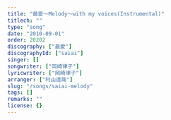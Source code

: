 ```yaml
---
title: "最愛～Melody～with my voices(Instrumental)"
titlech: ""
type: "song"
date: "2010-09-01"
order: 20202
discography: ["最愛"]
discographyId: ["saiai"]
singer: []
songwriter: ["岡崎律子"]
lyricwriter: ["岡崎律子"]
arranger: ["村山達哉"]
slug: "/songs/saiai-melody"
tags: []
remarks: ""
license: {}
---
```



